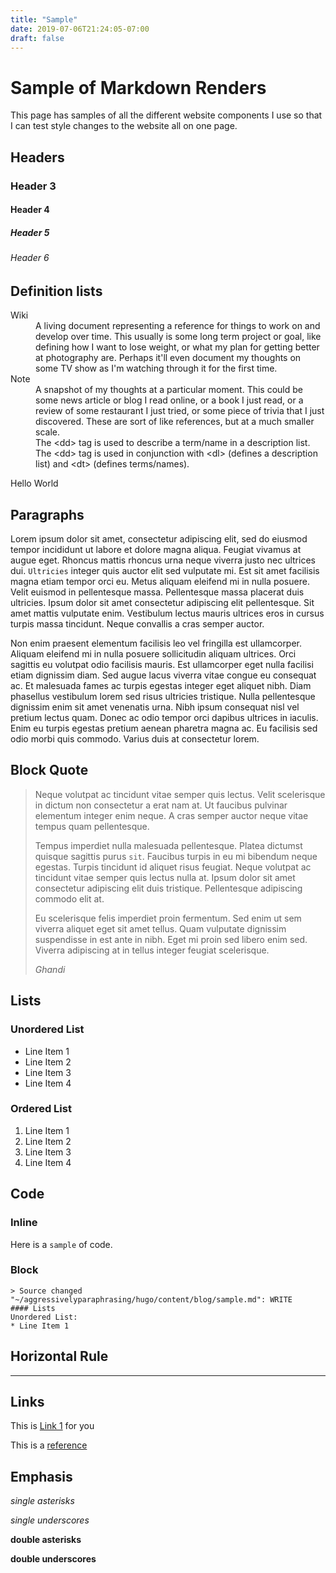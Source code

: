 ```yaml
---
title: "Sample"
date: 2019-07-06T21:24:05-07:00
draft: false
---
```


# Sample of Markdown Renders

This page has samples of all the different website components I use so that I can test style changes to the website all on one page.

## Headers
### Header 3
#### Header 4
##### Header 5
###### Header 6

## Definition lists


<dl>
<dt>Wiki</dt>
<dd>A living document representing a reference for things to work on and develop over time.  This usually is some long term project or goal, like defining how I want to lose weight, or what my plan for getting better at photography are.  Perhaps it'll even document my thoughts on some TV show as I'm watching through it for the first time.
<dt>Note</dt>
<dd>A snapshot of my thoughts at a particular moment.  This could be some news article or blog I read online, or a book I just read, or a review of some restaurant I just tried, or some piece of trivia that I just discovered.  These are sort of like references, but at a much smaller scale.</dd>
<dd>The &lt;dd&gt; tag is used to describe a term/name in a description list.</dd>
<dd>The &lt;dd&gt; tag is used in conjunction with &lt;dl&gt; (defines a description list) and &lt;dt&gt; (defines terms/names).</dd>
</dl>

Hello World

## Paragraphs

Lorem ipsum dolor sit amet, consectetur adipiscing elit, sed do eiusmod tempor incididunt ut labore et dolore magna aliqua. Feugiat vivamus at augue eget. Rhoncus mattis rhoncus urna neque viverra justo nec ultrices dui. `Ultricies` integer quis auctor elit sed vulputate mi. Est sit amet facilisis magna etiam tempor orci eu. Metus aliquam eleifend mi in nulla posuere. Velit euismod in pellentesque massa. Pellentesque massa placerat duis ultricies. Ipsum dolor sit amet consectetur adipiscing elit pellentesque. Sit amet mattis vulputate enim. Vestibulum lectus mauris ultrices eros in cursus turpis massa tincidunt. Neque convallis a cras semper auctor.

Non enim praesent elementum facilisis leo vel fringilla est ullamcorper. Aliquam eleifend mi in nulla posuere sollicitudin aliquam ultrices. Orci sagittis eu volutpat odio facilisis mauris. Est ullamcorper eget nulla facilisi etiam dignissim diam. Sed augue lacus viverra vitae congue eu consequat ac. Et malesuada fames ac turpis egestas integer eget aliquet nibh. Diam phasellus vestibulum lorem sed risus ultricies tristique. Nulla pellentesque dignissim enim sit amet venenatis urna. Nibh ipsum consequat nisl vel pretium lectus quam. Donec ac odio tempor orci dapibus ultrices in iaculis. Enim eu turpis egestas pretium aenean pharetra magna ac. Eu facilisis sed odio morbi quis commodo. Varius duis at consectetur lorem.

## Block Quote

> Neque volutpat ac tincidunt vitae semper quis lectus. Velit scelerisque in dictum non consectetur a erat nam at. Ut faucibus pulvinar elementum integer enim neque. A cras semper auctor neque vitae tempus quam pellentesque.
> 
> Tempus imperdiet nulla malesuada pellentesque. Platea dictumst quisque sagittis purus `sit`. Faucibus turpis in eu mi bibendum neque egestas. Turpis tincidunt id aliquet risus feugiat. Neque volutpat ac tincidunt vitae semper quis lectus nulla at. Ipsum dolor sit amet consectetur adipiscing elit duis tristique. Pellentesque adipiscing commodo elit at.
> 
> Eu scelerisque felis imperdiet proin fermentum. Sed enim ut sem viverra aliquet eget sit amet tellus. Quam vulputate dignissim suspendisse in est ante in nibh. Eget mi proin sed libero enim sed. Viverra adipiscing at in tellus integer feugiat scelerisque.
> 
> <cite>Ghandi</cite>


## Lists

### Unordered List

* Line Item 1
* Line Item 2
* Line Item 3
* Line Item 4

### Ordered List

1. Line Item 1
2. Line Item 2
3. Line Item 3
4. Line Item 4

## Code

### Inline

Here is a `sample` of code.

### Block

```
> Source changed "~/aggressivelyparaphrasing/hugo/content/blog/sample.md": WRITE
#### Lists
Unordered List:
* Line Item 1
```

## Horizontal Rule

-----

## Links

This is [Link 1](# "title here") for you

This is a [reference][foo]

[foo]: https://google.com "Google"

## Emphasis

*single asterisks*

_single underscores_

**double asterisks**

__double underscores__